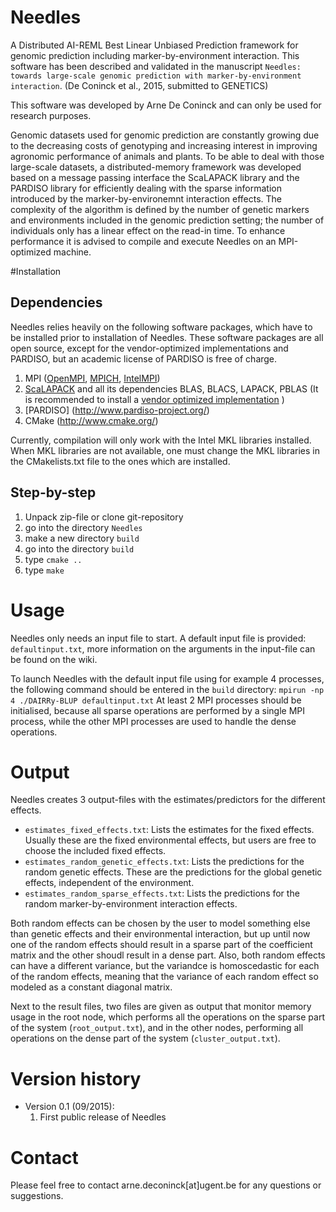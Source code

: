 Needles
=======

A Distributed AI-REML Best Linear Unbiased Prediction framework for genomic prediction including marker-by-environment interaction. This software has been described and validated in the manuscript `Needles: towards large-scale genomic prediction with marker-by-environment interaction`. (De Coninck et al., 2015, submitted to GENETICS)


This software was developed by Arne De Coninck and can only be used for research purposes.

Genomic datasets used for genomic prediction are constantly growing due to the decreasing costs of genotyping and increasing interest in improving agronomic performance of animals and plants. To be able to deal with those large-scale datasets, a distributed-memory framework was developed based on a message passing interface the ScaLAPACK library and the PARDISO library for efficiently dealing with the sparse information introduced by the marker-by-environemnt interaction effects. The complexity of the algorithm is defined by the number of genetic markers and environments included in the genomic prediction setting; the number of individuals only has a linear effect on the read-in time. To enhance performance it is advised to compile and execute Needles on an MPI-optimized machine.

#Installation

## Dependencies

Needles relies heavily on the following software packages, which have to be installed prior to installation of Needles. These software packages are all open source, except for the vendor-optimized implementations and PARDISO, but an academic license of PARDISO is free of charge.

1. MPI ([OpenMPI](http://www.open-mpi.org/), [MPICH](http://www.mpich.org/), [IntelMPI](http://software.intel.com/en-us/intel-mpi-library))
2. [ScaLAPACK](http://www.netlib.org/scalapack/) and all its dependencies BLAS, BLACS, LAPACK, PBLAS (It is recommended to install a [vendor optimized implementation](http://www.netlib.org/scalapack/faq.html#1.3) )
3. [PARDISO] (http://www.pardiso-project.org/)
4. CMake (http://www.cmake.org/)

Currently, compilation will only work with the Intel MKL libraries installed. When MKL libraries are not available, one must change the MKL libraries in the CMakelists.txt file to the ones which are installed. 

## Step-by-step

1. Unpack zip-file or clone git-repository
2. go into the directory `Needles`
3. make a new directory `build`
4. go into the directory `build`
5. type `cmake ..`
6. type `make`

# Usage

Needles only needs an input file to start. A default input file is provided: `defaultinput.txt`, more information on the arguments in the input-file can be found on the wiki.

To launch Needles with the default input file using for example 4 processes, the following command should be entered in the `build` directory:
`mpirun -np 4 ./DAIRRy-BLUP defaultinput.txt`
At least 2 MPI processes should be initialised, because all sparse operations are performed by a single MPI process, while the other MPI processes are used to handle the dense operations.

# Output

Needles creates 3 output-files with the estimates/predictors for the different effects.
* `estimates_fixed_effects.txt`: Lists the estimates for the fixed effects. Usually these are the fixed environmental effects, but users are free to choose the included fixed effects.
* `estimates_random_genetic_effects.txt`: Lists the predictions for the random genetic effects. These are the predictions for the global genetic effects, independent of the environment.
* `estimates_random_sparse_effects.txt`: Lists the predictions for the random marker-by-environment interaction effects. 

Both random effects can be chosen by the user to model something else than genetic effects and their environmental interaction, but up until now one of the random effects should result in a sparse part of the coefficient matrix and the other shoudl result in a dense part. Also, both random effects can have a different variance, but the variandce is homoscedastic for each of the random effects, meaning that the variance of each random effect so modeled as a constant diagonal matrix. 

Next to the result files, two files are given as output that monitor memory usage in the root node, which performs all the operations on the sparse part of the system (`root_output.txt`), and in the other nodes, performing all operations on the dense part of the system (`cluster_output.txt`).

# Version history

* Version 0.1 (09/2015):
  1. First public release of Needles

# Contact

Please feel free to contact arne.deconinck[at]ugent.be for any questions or suggestions. 
